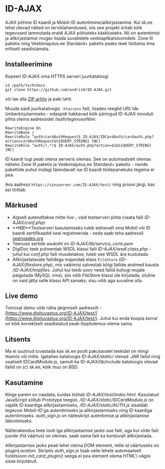 ID-AJAX
=======

AJAX põhine ID kaardi ja Mobiil-ID autentimine/allkirjastamine. Kui sk.ee lehel olevad näited on terviklahendused, siis see projekt
üritab kõik tegevused lammutada eraldi AJAX põhisteks käsklusteks. Nii on autentimist ja allkirjastamist mugav lisada suvalistele
veebiaplikatsioonidele. Zone III paketis ning Veebimajutus.ee Standard+ paketis peaks teek töötama ilma eriliselt seadistamata.

Installeerimine
---------------

Kopeeri ID-AJAX oma HTTPS serveri juurkataloogi

    cd /path/to/htdocs
    git clone https://github.com/andris9/ID-AJAX.git

või lae alla [ZIP arhiiv](https://github.com/andris9/ID-AJAX/zipball/master) ja paki lahti.

Muuda saidi juurkataloogis `.htaccess` faili, lisades reeglid URL'ide ümberkirjutamiseks - edaspidi hakkavad kõik päringud ID-AJAX mooduli pihta olema aadressidel */auth/tegevuseNimi*.

    RewriteEngine On
    RewriteBase /
    RewriteRule ^auth/cardAuthRequest$ ID-AJAX/IDCardAuth/cardauth.php?action=cardAuthRequest&%{QUERY_STRING} [NC]
    RewriteRule ^auth/(.*)$ ID-AJAX/auth.php?action=$1&%{QUERY_STRING} [NC]

ID kaardi tugi peab olema serveris olemas. See on automaatselt olemas näiteks Zone III paketis ja Veebimajutus.ee Standard+ paketis - nende pakettide puhul midagi täiendavalt ise ID kaardi töölepanekuks tegema ei pea.
    
Ava aadress `https://sinuserver.com/ID-AJAX/test/` ning proovi järgi, kas asi töötab.

Märkused
--------

  * Algselt autenditakse mitte *live-*, vaid testserveri pihta (vaata faili *ID-AJAX/conf.php*)
  * **NB!**Testserveri kasutamiseks tuleb eelnevalt oma Mobiil või ID kaardi sertifikaadid seal registreerida - seda saab teha aadressil [openxades.org](http://openxades.org/upload_cert.php)
  * Teenuse sertide asukoht on *ID-AJAX/lib/service_certs.pem*
  * DigiDoc teek puhverdab WSDL klassi faili *ID-AJAX/wsdl.class.php* - juhul kui *conf.php* faili muudetakse, tuleb see WSDL ära kustutada
  * Allkirjastatavate failidega majandab klass `FileStore` (*ID-AJAX/filestore.php*), mis vaikimisi salvestab kõigi failide andmed kausta */ID-AJAX/tmpfiles*. Juhul kui tekib soov need failid kuhugi mujale paigutada (MySQL vms), siis võib FileStore klassi üle kirjutada, oluline on vaid jätta selle klassi API samaks, sisu võib aga suvaline olla.
  
Live demo
---------

Toimivat demo võib näha järgmiselt aadressilt - [https://www.digituvastus.org/ID-AJAX/test/](https://www.digituvastus.org/ID-AJAX/test/). Juhul kui enda koopia korral on kõik korrektselt seadistatud peab lõpptulemus olema sama.

Litsents
--------

Ma ei suutnud tuvastada kas sk.ee poolt pakutavatel teekidel on mingi litsents või mitte. Igatahes kataloogis *ID-AJAX/static/* olevad .JAR failid ning osaliselt IDCardModule.js, samuti ka ID-AJAX/lib/include kataloogis olevad failid on (c) sk.ee, kõik muu on BSD.

Kasutamine
----------

Kõige parem on vaadata, kuidas töötab *ID-AJAX/test/index.html*. Kasutatud JavaScript sõltub Prototype teegist. */ID-AJAX/static/IDCardModule.js* on vajalik ID kaardiga allkirjastamiseks, */ID-AJAX/static/AUTH.js* sisaldab tegevusi Mobiil-ID'ga autentimiseks ja allkirjastamiseks ning ID kaardiga autentimiseks. *auth_sign.js* on näiteskript autentimise ja allkirjastamise läbiviimiseks.

Näiterakendus teeb loob iga allkirjastamise jaoks uue faili, aga kui viide faili juurde (fid väärtus) on olemas, saab sama faili ka korduvalt allkirjastada.

Allkirjastamise jaoks peab lehel olema DOM element, mille *id* väärtuseks on *pluginLocation*. Skriptis *auth_sign.js* lisab selle lehele automaatselt funktsioon *init_card_plugin()* seega ei pea element olema HTML'i vägisi sisse kirjutatud. 